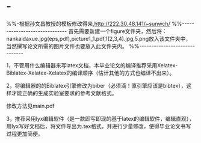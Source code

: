 # -
%%-根据孙文昌教授的模板修改得来,http://222.30.48.141/~sunwch/
%%------------------------------
首先需要新建一个figure文件夹，然后将：nankaidaxue.jpg(eps,pdf),picture1_1.pdf,1(2,3,4).jpg,5.png放入该文件夹中，当然撰写论文所需的图片文件也要放入此文件夹内。
%%------------------------------


1，不管用什么编辑器来写latex文档，本毕业论文的编译推荐采用Xelatex-Biblatex-Xelatex-Xelatex的编译顺序（估计其他的方式也编译不出来）。

2，将编辑器的的Biblatex引擎修改为biber（必须滴！原引擎应该是bibtex），这样才能正确的生成实验室要求的参考文献格式。

修改方法见main.pdf

3，推荐采用lyx编辑软件（是一款即写即现的基于latex的编辑软件，编辑直观），用lyx写好文档后，将文件导出为.tex格式，并进行少量修改，使得毕业论文书写过程更加简便。
